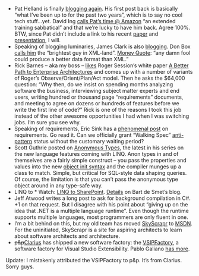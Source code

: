 -   Pat Helland is finally [blogging
    again](http://blogs.msdn.com/pathelland/archive/2007/05/14/i-m-glad-to-be-back.aspx).
    His first post back is basically “what I’ve been up to for the past
    two years”, which is to say no cool tech stuff…yet. David Ing [calls
    Pat’s time @
    Amazon](http://www.from9till2.com/PermaLink.aspx?guid=c2b59304-0681-4bda-8697-03f993d8c0f6)
    “an extended training sabbatical” and that we’re lucky to have him
    back. Agree 100%. BTW, since Pat didn’t include a link to his recent
    [paper](http://www-db.cs.wisc.edu/cidr/cidr2007/papers/cidr07p15.pdf)
    and
    [presentation](http://www-db.cs.wisc.edu/cidr/cidr2007/slides/p15-helland.ppt), I
    will.
-   Speaking of blogging luminaries, James Clark is also
    [blogging](http://blog.jclark.com/). Don Box [calls
    him](http://pluralsight.com/blogs/dbox/archive/2007/05/10/47285.aspx)
    the “brightest guy in XML-land”. [Money
    Quote](http://blog.jclark.com/2007/04/do-we-need-new-kind-of-schema-language.html):
    “any damn fool could produce a better data format than XML.”
-   Rick Barnes – aka my boss –
    [likes](http://rickbarn.spaces.live.com/Blog/cns!F8796F31B57620E9!242.entry)
    Roger Session’s white paper [A Better Path to Enterprise
    Architectures](http://www.objectwatch.com/whitepapers/ABetterPath-Final.pdf) and
    comes up with a number of variants of Roger’s
    Observe/Orient/Plan/Act model. Then he asks the \$64,000 question:
    “Why then, do we insist on spending months analyzing software the
    business, interviewing subject matter experts and end users, writing
    hundred or thousand page “requirements” documents, and meeting to
    agree on dozens or hundreds of features before we write the first
    line of code?” Rick is one of the reasons I took this job instead of
    the other awesome opportunities I had when I was switching jobs. I’m
    sure you see why.
-   Speaking of requirements, Eric Sink has a [phenomenal
    post](http://software.ericsink.com/articles/Requirements.html) on
    requirements. Go read it. Can we officially grant “Walking Spec”
    [anti-pattern](http://c2.com/cgi/wiki?AntiPattern) status
    without the customary waiting period?
-   Scott Guthrie posted on [Anonymous
    Types](http://weblogs.asp.net/scottgu/archive/2007/05/15/new-orcas-language-feature-anonymous-types.aspx),
    the latest in his series on the new language features coming with
    LINQ. Anon types in and of themselves are a fairly simple construct
    – you pass the properties and values into the new [object init
    syntax](http://weblogs.asp.net/scottgu/archive/2007/03/08/new-c-orcas-language-features-automatic-properties-object-initializers-and-collection-initializers.aspx)
    and the compiler munges up a class to match. Simple, but critical
    for SQL-style data shaping queries. Of course, the limitation is
    that you can’t pass the anonymous type object around in any
    type-safe way.
-   LINQ to \* Watch: [LINQ to
    SharePoint](http://www.codeplex.com/LINQtoSharePoint).
    [Details](http://community.bartdesmet.net/blogs/bart/archive/2007/05/10/about-katmai-astoria-jasper-acropolis-pex-and-an-update-on-linq-to-sharepoint.aspx)
    on Bart de Smet’s blog.
-   Jeff Atwood writes a long post to ask for background compilation in
    C\#. +1 on that request. But I disagree with his point about “giving
    up on the idea that .NET is a multiple language runtime”. Even
    though the runtime supports multiple languages, most programmers are
    only fluent in one.
-   I’m a bit behind on this, but my old team has moved
    [SkyScrapr](http://www.skyscrapr.net/) to
    [MSDN](http://msdn2.microsoft.com/skyscrapr/). For the uninitiated,
    SkyScrapr is a site for aspiring architects to learn about software
    architects and architecture.
-   ~~p&p~~[Clarius](http://www.clariusconsulting.net) has shipped a new
    software factory: the
    [VSIPFactory](http://www.codeplex.com/vsipfactory), a software
    factory for Visual Studio Extensibility. Pablo Galiano [has
    more](http://www.clariusconsulting.net/blogs/pga/archive/2007/04/03/23974.aspx).

Update: I mistakenly attributed the VSIPFactory to p&p. It’s from
Clarius. Sorry guys.
